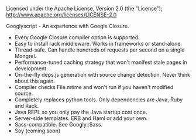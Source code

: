 Licensed under the Apache License, Version 2.0 (the "License"); 
http://www.apache.org/licenses/LICENSE-2.0

Googlyscript - An experience with Google Closure.

* Every Google Closure compiler option is supported.
* Easy to install rack middleware.  Works in frameworks or stand-alone.
* Thread-safe.  Can handle hundreds of requests per second on a single Mongrel.
* Performance-tuned caching strategy that won't manifest stale pages in development.
* On-the-fly deps.js generation with source change detection.  Never think about this again.
* Compiler checks File.mtime and won't run if you haven't modified source.
* Completely replaces python tools.  Only dependencies are Java, Ruby and Rack.
* Java REPL so you only pay the Java startup cost once.
* Server-side templates.  ERB and Haml or add your own.
* Sass-compatible.  See Googly::Sass.
* Soy (coming soon)
